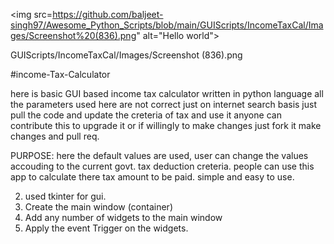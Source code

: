 <img src=https://github.com/baljeet-singh97/Awesome_Python_Scripts/blob/main/GUIScripts/IncomeTaxCal/Images/Screenshot%20(836).png" alt="Hello world">

GUIScripts/IncomeTaxCal/Images/Screenshot (836).png


#income-Tax-Calculator

here is basic GUI based income tax calculator written in python language all 
the parameters used here are not correct just on internet search basis just pull 
the code and update the creteria of tax and use it anyone can contribute this to upgrade 
it or if willingly to make changes just fork it make changes and pull req.

PURPOSE:
here the default values are used, user can change the values accouding to the current govt. tax deduction creteria.
people can use this app to calculate there tax amount to be paid.
simple and easy to use.

2. used tkinter for gui.
3. Create the main window (container)
4. Add any number of widgets to the main window
5. Apply the event Trigger on the widgets.
